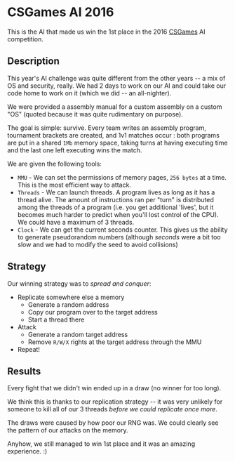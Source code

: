 # CSGames AI 2016
This is the AI that made us win the 1st place in the 2016
[CSGames](http://csgames.org/) AI competition.

## Description
This year's AI challenge was quite different from the other years -- a mix of
OS and security, really. We had 2 days to work on our AI and could take our
code home to work on it (which we did -- an all-nighter).

We were provided a assembly manual for a custom assembly on a custom "OS"
(quoted because it was quite rudimentary on purpose).

The goal is simple: survive. Every team writes an assembly program, tournament
brackets are created, and 1v1 matches occur : both programs are put in a shared
`1Mb` memory space, taking turns at having executing time and the last one left
executing wins the match.

We are given the following tools:
- `MMU` - We can set the permissions of memory pages, `256 bytes` at a time.
          This is the most efficient way to attack.
- `Threads` - We can launch threads. A program lives as long as it has a thread
              alive. The amount of instructions ran per "turn" is distributed
              among the threads of a program (i.e. you get additional 'lives',
              but it becomes much harder to predict when you'll lost control of
              the CPU). We could have a maximum of 3 threads.
- `Clock` - We can get the current seconds counter. This gives us the ability
            to generate pseudorandom numbers (although *seconds* were a bit too
            slow and we had to modify the seed to avoid collisions)

## Strategy
Our winning strategy was to *spread and conquer*:
- Replicate somewhere else a memory
  - Generate a random address
  - Copy our program over to the target address
  - Start a thread there
- Attack
  - Generate a random target address
  - Remove `R/W/X` rights at the target address through the MMU
- Repeat!


## Results
Every fight that we didn't win ended up in a draw (no winner for too long).

We think this is thanks to our replication strategy -- it was very unlikely for
someone to kill all of our 3 threads *before we could replicate once more*.

The draws were caused by how poor our RNG was. We could clearly see the pattern
of our attacks on the memory.

Anyhow, we still managed to win 1st place and it was an amazing experience. :)
